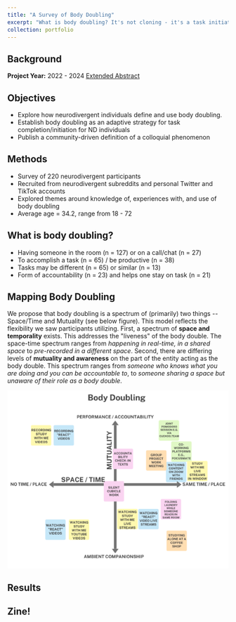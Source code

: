 ```yaml
---
title: "A Survey of Body Doubling"
excerpt: "What is body doubling? It's not cloning - it's a task initiation and completion strategy used by neurodivergent communities. To do what? Click to find out. <br><br><img src='/images/CoverImages/BD_Cover.png' alt='Exploratory Research. Survey of “Body Doubling”. Eliciting a community-driven definition of a task-completion phenomenon. Exploratory, Community-Based, Mixed Methods, Survey'>"
collection: portfolio
---
```


## Background

**Project Year:** 2022 - 2024
[Extended Abstract](https://dl.acm.org/doi/abs/10.1145/3597638.3614486)

## Objectives
- Explore how neurodivergent individuals define and use body doubling.
- Establish body doubling as an adaptive strategy for task completion/initiation for ND individuals
- Publish a community-driven definition of a colloquial phenomenon

## Methods
- Survey of 220 neurodivergent participants
- Recruited from neurodivergent  subreddits and personal Twitter and TikTok accounts
- Explored themes around knowledge of, experiences with, and use of body doubling
- Average age = 34.2, range from 18 - 72

## What is body doubling?
- Having someone in the room (n = 127) or on a call/chat (n = 27)
- To accomplish a task (n = 65) / be productive (n = 38)
- Tasks may be different (n = 65) or  similar (n = 13)
- Form of accountability (n = 23) and helps one stay on task (n = 21)

## Mapping Body Doubling
We propose that body doubling is a spectrum of (primarily) two things --  Space/Time and Mutuality (see below figure). This model reflects the flexibility we saw participants utilizing.
First, a spectrum of **space and temporality** exists. This addresses the "liveness" of the body double. The space-time spectrum ranges from *happening in real-time, in a shared space* to *pre-recorded in a different space*. Second, there are differing levels of **mutuality and awareness** on the part of the entity acting as the body double. This spectrum ranges from *someone who knows what you are doing and you can be accountable to*, to *someone sharing a space but unaware of their role as a body double*. 

<img src='images/bd_matrix.png'>



## Results
<object data="{{ site.url }}{{ site.baseurl }}/files/Body_Doubling_Poster_ASSETS.pdf" width="1000" height="800" type="application/pdf"></object>

## Zine!
<object data="{{ site.url }}{{ site.baseurl }}/files/BD_Zine.pdf" width="400" height="500" type="application/pdf"></object>

